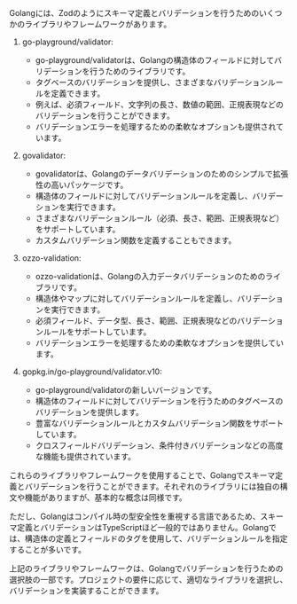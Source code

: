 Golangには、Zodのようにスキーマ定義とバリデーションを行うためのいくつかのライブラリやフレームワークがあります。

1. go-playground/validator:
   - go-playground/validatorは、Golangの構造体のフィールドに対してバリデーションを行うためのライブラリです。
   - タグベースのバリデーションを提供し、さまざまなバリデーションルールを定義できます。
   - 例えば、必須フィールド、文字列の長さ、数値の範囲、正規表現などのバリデーションを行うことができます。
   - バリデーションエラーを処理するための柔軟なオプションも提供されています。

2. govalidator:
   - govalidatorは、Golangのデータバリデーションのためのシンプルで拡張性の高いパッケージです。
   - 構造体のフィールドに対してバリデーションルールを定義し、バリデーションを実行できます。
   - さまざまなバリデーションルール（必須、長さ、範囲、正規表現など）をサポートしています。
   - カスタムバリデーション関数を定義することもできます。

3. ozzo-validation:
   - ozzo-validationは、Golangの入力データバリデーションのためのライブラリです。
   - 構造体やマップに対してバリデーションルールを定義し、バリデーションを実行できます。
   - 必須フィールド、データ型、長さ、範囲、正規表現などのバリデーションルールをサポートしています。
   - バリデーションエラーを処理するための柔軟なオプションを提供しています。

4. gopkg.in/go-playground/validator.v10:
   - go-playground/validatorの新しいバージョンです。
   - 構造体のフィールドに対してバリデーションを行うためのタグベースのバリデーションを提供します。
   - 豊富なバリデーションルールとカスタムバリデーション関数をサポートしています。
   - クロスフィールドバリデーション、条件付きバリデーションなどの高度な機能も提供されています。

これらのライブラリやフレームワークを使用することで、Golangでスキーマ定義とバリデーションを行うことができます。それぞれのライブラリには独自の構文や機能がありますが、基本的な概念は同様です。

ただし、Golangはコンパイル時の型安全性を重視する言語であるため、スキーマ定義とバリデーションはTypeScriptほど一般的ではありません。Golangでは、構造体の定義とフィールドのタグを使用して、バリデーションルールを指定することが多いです。

上記のライブラリやフレームワークは、Golangでバリデーションを行うための選択肢の一部です。プロジェクトの要件に応じて、適切なライブラリを選択し、バリデーションを実装することができます。